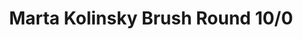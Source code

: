 ---
layout: product
title: "Marta Kolinsky Brush Round 10/0"
price: "600" 
desc: "Četkica od prirodne dlake"
img_path: "/assets/img/MP1004.webp"
brand: "AK"
available: true
special_offer: true
new: false
soon: false
cat: "070000"
subcat: "070200"
subsubcat: "070201"
sifra: "MP1004"
popular: false
---